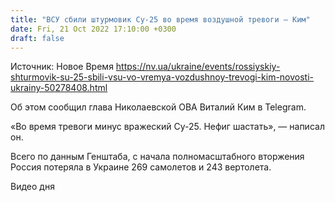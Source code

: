 ```yaml
---
title: "ВСУ сбили штурмовик Су-25 во время воздушной тревоги — Ким"
date: Fri, 21 Oct 2022 17:10:00 +0300
draft: false
---
```

Источник: Новое Время https://nv.ua/ukraine/events/rossiyskiy-shturmovik-su-25-sbili-vsu-vo-vremya-vozdushnoy-trevogi-kim-novosti-ukrainy-50278408.html


Об этом сообщил глава Николаевской ОВА Виталий Ким в Telegram.

«Во время тревоги минус вражеский Cу-25. Нефиг шастать», — написал он.

Всего по данным Генштаба, с начала полномасштабного вторжения Россия потеряла в Украине 269 самолетов и 243 вертолета. 

 Видео дня   
